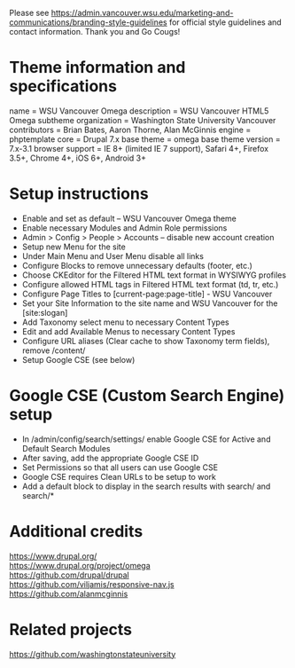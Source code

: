 Please see https://admin.vancouver.wsu.edu/marketing-and-communications/branding-style-guidelines for official style guidelines and contact information. Thank you and Go Cougs!

# Theme information and specifications

name = WSU Vancouver Omega
description = WSU Vancouver HTML5 Omega subtheme
organization = Washington State University Vancouver
contributors = Brian Bates, Aaron Thorne, Alan McGinnis
engine = phptemplate
core = Drupal 7.x
base theme = omega
base theme version = 7.x-3.1
browser support = IE 8+ (limited IE 7 support), Safari 4+, Firefox 3.5+, Chrome 4+, iOS 6+, Android 3+

# Setup instructions

* Enable and set as default – WSU Vancouver Omega theme
* Enable necessary Modules and Admin Role permissions
* Admin > Config > People > Accounts – disable new account creation
* Setup new Menu for the site
* Under Main Menu and User Menu disable all links
* Configure Blocks to remove unnecessary defaults (footer, etc.)
* Choose CKEditor for the Filtered HTML text format in WYSIWYG profiles
* Configure allowed HTML tags in Filtered HTML text format (td, tr, etc.)
* Configure Page Titles to [current-page:page-title] - WSU Vancouver
* Set your Site Information to the site name and WSU Vancouver for the [site:slogan]
* Add Taxonomy select menu to necessary Content Types
* Edit and add Available Menus to necessary Content Types
* Configure URL aliases (Clear cache to show Taxonomy term fields), remove /content/
* Setup Google CSE (see below)

# Google CSE (Custom Search Engine) setup

* In /admin/config/search/settings/ enable Google CSE for Active and Default Search Modules
* After saving, add the appropriate Google CSE ID
* Set Permissions so that all users can use Google CSE
* Google CSE requires Clean URLs to be setup to work
* Add a default block to display in the search results with search/ and search/*

# Additional credits

https://www.drupal.org/  
https://www.drupal.org/project/omega  
https://github.com/drupal/drupal  
https://github.com/viljamis/responsive-nav.js  
https://github.com/alanmcginnis

# Related projects

https://github.com/washingtonstateuniversity
